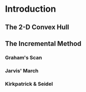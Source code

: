 # Introduction

## The 2-D Convex Hull

## The Incremental Method

### Graham's Scan

### Jarvis' March

### Kirkpatrick & Seidel

